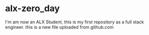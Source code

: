# alx-zero_day
I'm am now an ALX Student, this is my first repository as a full stack engineer.
this is a new file uploaded from github.com
